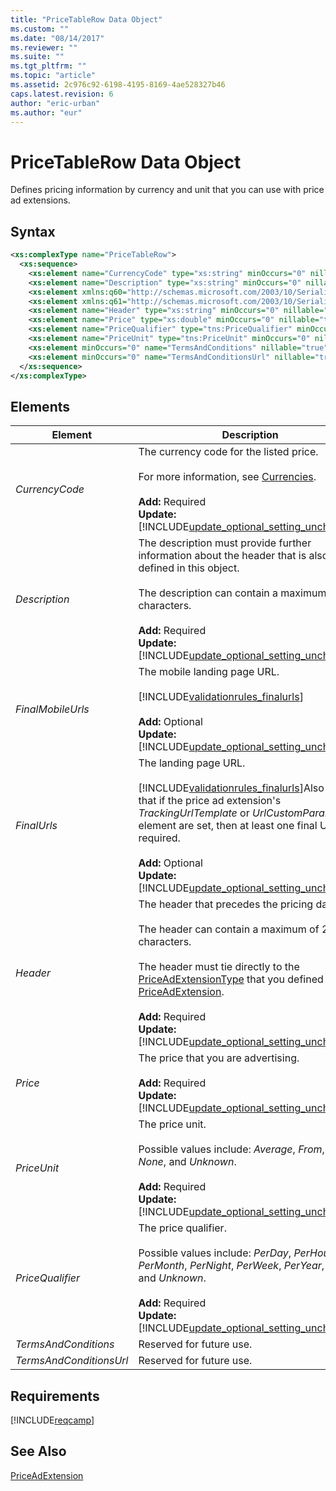 ```yaml
---
title: "PriceTableRow Data Object"
ms.custom: ""
ms.date: "08/14/2017"
ms.reviewer: ""
ms.suite: ""
ms.tgt_pltfrm: ""
ms.topic: "article"
ms.assetid: 2c976c92-6198-4195-8169-4ae528327b46
caps.latest.revision: 6
author: "eric-urban"
ms.author: "eur"
---
```

# PriceTableRow Data Object
Defines pricing information by currency and unit that you can use with price ad extensions.

## Syntax

```xml
<xs:complexType name="PriceTableRow">
  <xs:sequence>
    <xs:element name="CurrencyCode" type="xs:string" minOccurs="0" nillable="true" />
    <xs:element name="Description" type="xs:string" minOccurs="0" nillable="true" />
    <xs:element xmlns:q60="http://schemas.microsoft.com/2003/10/Serialization/Arrays" minOccurs="0" name="FinalMobileUrls" nillable="true" type="q60:ArrayOfstring"/>
    <xs:element xmlns:q61="http://schemas.microsoft.com/2003/10/Serialization/Arrays" name="FinalUrls" nillable="true" type="q61:ArrayOfstring"/>
    <xs:element name="Header" type="xs:string" minOccurs="0" nillable="true" />
    <xs:element name="Price" type="xs:double" minOccurs="0" nillable="true" />
    <xs:element name="PriceQualifier" type="tns:PriceQualifier" minOccurs="0" nillable="true" />
    <xs:element name="PriceUnit" type="tns:PriceUnit" minOccurs="0" nillable="true" />
    <xs:element minOccurs="0" name="TermsAndConditions" nillable="true" type="xs:string"/>
    <xs:element minOccurs="0" name="TermsAndConditionsUrl" nillable="true" type="xs:string"/>
  </xs:sequence>
</xs:complexType>
```

## <a name="Elements"></a>Elements

|Element|Description|Data Type|
|-----------|---------------|-------------|
|*CurrencyCode*|The currency code for the listed price.<br/><br/>For more information, see [Currencies](https://msdn.microsoft.com/library/bing-ads-currencies.aspx).<br/><br/>**Add:** Required<br/>**Update:** [!INCLUDE[update_optional_setting_unchanged](../campaign-api/includes/update-optional-setting-unchanged.md)]|*string*|
|*Description*|The description must provide further information about the header that is also defined in this object.<br/><br/>The description can contain a maximum of 25 characters.<br/><br/>**Add:** Required<br/>**Update:** [!INCLUDE[update_optional_setting_unchanged](../campaign-api/includes/update-optional-setting-unchanged.md)]|*string*|
|*FinalMobileUrls*|The mobile landing page URL.<br /><br />[!INCLUDE[validationrules_finalurls](../campaign-api/includes/validationrules-finalurls.md)]<br /><br />**Add:** Optional<br />**Update:** [!INCLUDE[update_optional_setting_unchanged](../campaign-api/includes/update-optional-setting-unchanged.md)]|*string* array|
|*FinalUrls*|The landing page URL.<br /><br />[!INCLUDE[validationrules_finalurls](../campaign-api/includes/validationrules-finalurls.md)]Also note that if the price ad extension's *TrackingUrlTemplate* or *UrlCustomParameters* element are set, then at least one final URL is required.<br /><br />**Add:** Optional<br />**Update:** [!INCLUDE[update_optional_setting_unchanged](../campaign-api/includes/update-optional-setting-unchanged.md)]|*string* array|
|*Header*|The header that precedes the pricing data.<br/><br/>The header can contain a maximum of 25 characters.<br/><br/>The header must tie directly to the [PriceAdExtensionType](../campaign-api/priceadextensiontype-value-set.md) that you defined for the [PriceAdExtension](../campaign-api/priceadextension-data-object.md).<br/><br/>**Add:** Required<br/>**Update:** [!INCLUDE[update_optional_setting_unchanged](../campaign-api/includes/update-optional-setting-unchanged.md)]|*string*|
|*Price*|The price that you are advertising.<br/><br/>**Add:** Required<br/>**Update:** [!INCLUDE[update_optional_setting_unchanged](../campaign-api/includes/update-optional-setting-unchanged.md)]|*double*|
|*PriceUnit*|The price unit.<br/><br/>Possible values include: *Average*, *From*, *UpTo*, *None*, and *Unknown*.<br/><br/>**Add:** Required<br/>**Update:** [!INCLUDE[update_optional_setting_unchanged](../campaign-api/includes/update-optional-setting-unchanged.md)]|[PriceUnit](../campaign-api/priceunit-value-set.md)|
|*PriceQualifier*|The price qualifier.<br/><br/>Possible values include: *PerDay*, *PerHour*, *PerMonth*, *PerNight*, *PerWeek*, *PerYear*, *None*, and *Unknown*. <br/><br/>**Add:** Required<br/>**Update:** [!INCLUDE[update_optional_setting_unchanged](../campaign-api/includes/update-optional-setting-unchanged.md)]|[PriceQualifier](../campaign-api/pricequalifier-value-set.md)|
|*TermsAndConditions*|Reserved for future use.|*string*|
|*TermsAndConditionsUrl*|Reserved for future use.|*string*|


## Requirements
[!INCLUDE[reqcamp](../campaign-api/includes/reqcamp.md)]
## See Also
[PriceAdExtension](../campaign-api/priceadextension-data-object.md)  
